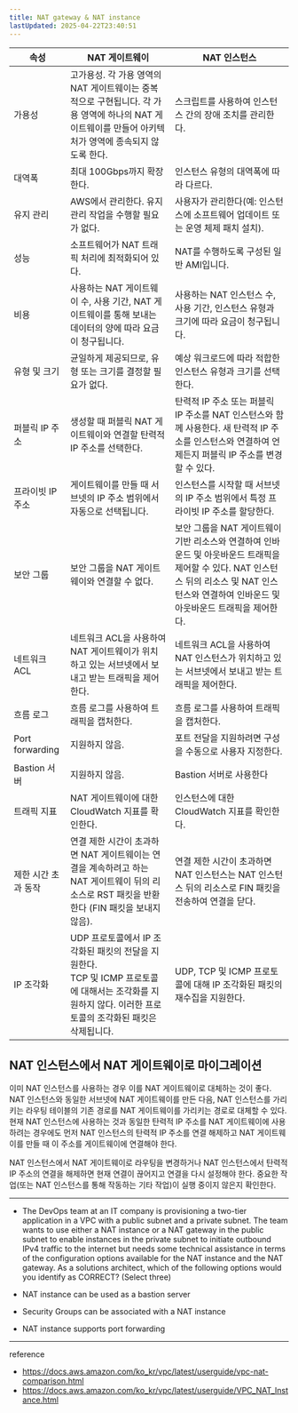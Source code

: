 ```yaml
---
title: NAT gateway & NAT instance
lastUpdated: 2025-04-22T23:40:51
---
```


|속성| NAT 게이트웨이|NAT 인스턴스|
|-|-|-|
|가용성| 고가용성. 각 가용 영역의 NAT 게이트웨이는 중복적으로 구현됩니다. 각 가용 영역에 하나의 NAT 게이트웨이를 만들어 아키텍처가 영역에 종속되지 않도록 한다. |스크립트를 사용하여 인스턴스 간의 장애 조치를 관리한다.|
|대역폭| 최대 100Gbps까지 확장한다.|인스턴스 유형의 대역폭에 따라 다르다.|
|유지 관리| AWS에서 관리한다. 유지 관리 작업을 수행할 필요가 없다.|사용자가 관리한다(예: 인스턴스에 소프트웨어 업데이트 또는 운영 체제 패치 설치).|
|성능| 소프트웨어가 NAT 트래픽 처리에 최적화되어 있다. |NAT를 수행하도록 구성된 일반 AMI입니다.|
|비용| 사용하는 NAT 게이트웨이 수, 사용 기간, NAT 게이트웨이를 통해 보내는 데이터의 양에 따라 요금이 청구됩니다.|사용하는 NAT 인스턴스 수, 사용 기간, 인스턴스 유형과 크기에 따라 요금이 청구됩니다.|
|유형 및 크기| 균일하게 제공되므로, 유형 또는 크기를 결정할 필요가 없다.|예상 워크로드에 따라 적합한 인스턴스 유형과 크기를 선택한다.|
|퍼블릭 IP 주소| 생성할 때 퍼블릭 NAT 게이트웨이와 연결할 탄력적 IP 주소를 선택한다.|탄력적 IP 주소 또는 퍼블릭 IP 주소를 NAT 인스턴스와 함께 사용한다. 새 탄력적 IP 주소를 인스턴스와 연결하여 언제든지 퍼블릭 IP 주소를 변경할 수 있다.|
|프라이빗 IP 주소| 게이트웨이를 만들 때 서브넷의 IP 주소 범위에서 자동으로 선택됩니다.|인스턴스를 시작할 때 서브넷의 IP 주소 범위에서 특정 프라이빗 IP 주소를 할당한다.
|보안 그룹| 보안 그룹을 NAT 게이트웨이와 연결할 수 없다.|보안 그룹을 NAT 게이트웨이 기반 리소스와 연결하여 인바운드 및 아웃바운드 트래픽을 제어할 수 있다. NAT 인스턴스 뒤의 리소스 및 NAT 인스턴스와 연결하여 인바운드 및 아웃바운드 트래픽을 제어한다.|
|네트워크 ACL| 네트워크 ACL을 사용하여 NAT 게이트웨이가 위치하고 있는 서브넷에서 보내고 받는 트래픽을 제어한다.|네트워크 ACL을 사용하여 NAT 인스턴스가 위치하고 있는 서브넷에서 보내고 받는 트래픽을 제어한다.|
|흐름 로그| 흐름 로그를 사용하여 트래픽을 캡처한다.|흐름 로그를 사용하여 트래픽을 캡처한다.|
|Port forwarding| 지원하지 않음.|포트 전달을 지원하려면 구성을 수동으로 사용자 지정한다.|
|Bastion 서버| 지원하지 않음.|Bastion 서버로 사용한다|
|트래픽 지표| NAT 게이트웨이에 대한 CloudWatch 지표를 확인한다.|인스턴스에 대한 CloudWatch 지표를 확인한다.|
|제한 시간 초과 동작| 연결 제한 시간이 초과하면 NAT 게이트웨이는 연결을 계속하려고 하는 NAT 게이트웨이 뒤의 리소스로 RST 패킷을 반환한다 (FIN 패킷을 보내지 않음).| 연결 제한 시간이 초과하면 NAT 인스턴스는 NAT 인스턴스 뒤의 리소스로 FIN 패킷을 전송하여 연결을 닫다.|
|IP 조각화 |UDP 프로토콜에서 IP 조각화된 패킷의 전달을 지원한다.<br>TCP 및 ICMP 프로토콜에 대해서는 조각화를 지원하지 않다. 이러한 프로토콜의 조각화된 패킷은 삭제됩니다.|UDP, TCP 및 ICMP 프로토콜에 대해 IP 조각화된 패킷의 재수집을 지원한다.|

## NAT 인스턴스에서 NAT 게이트웨이로 마이그레이션

이미 NAT 인스턴스를 사용하는 경우 이를 NAT 게이트웨이로 대체하는 것이 좋다. NAT 인스턴스와 동일한 서브넷에 NAT 게이트웨이를 만든 다음, NAT 인스턴스를 가리키는 라우팅 테이블의 기존 경로를 NAT 게이트웨이를 가리키는 경로로 대체할 수 있다. 현재 NAT 인스턴스에 사용하는 것과 동일한 탄력적 IP 주소를 NAT 게이트웨이에 사용하려는 경우에도 먼저 NAT 인스턴스의 탄력적 IP 주소를 연결 해제하고 NAT 게이트웨이를 만들 때 이 주소를 게이트웨이에 연결해야 한다.

NAT 인스턴스에서 NAT 게이트웨이로 라우팅을 변경하거나 NAT 인스턴스에서 탄력적 IP 주소의 연결을 해제하면 현재 연결이 끊어지고 연결을 다시 설정해야 한다. 중요한 작업(또는 NAT 인스턴스를 통해 작동하는 기타 작업)이 실행 중이지 않은지 확인한다.

---

- The DevOps team at an IT company is provisioning a two-tier application in a VPC with a public subnet and a private subnet. The team wants to use either a NAT instance or a NAT gateway in the public subnet to enable instances in the private subnet to initiate outbound IPv4 traffic to the internet but needs some technical assistance in terms of the configuration options available for the NAT instance and the NAT gateway.
    As a solutions architect, which of the following options would you identify as CORRECT? (Select three)

- NAT instance can be used as a bastion server

- Security Groups can be associated with a NAT instance

- NAT instance supports port forwarding

---
reference

- <https://docs.aws.amazon.com/ko_kr/vpc/latest/userguide/vpc-nat-comparison.html>
- <https://docs.aws.amazon.com/ko_kr/vpc/latest/userguide/VPC_NAT_Instance.html>
